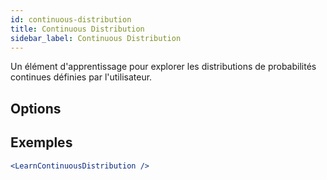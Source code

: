 ```yaml
---
id: continuous-distribution
title: Continuous Distribution
sidebar_label: Continuous Distribution
---
```


Un élément d'apprentissage pour explorer les distributions de probabilités continues définies par l'utilisateur.

## Options



## Exemples

```jsx live
<LearnContinuousDistribution />
```

